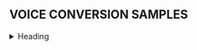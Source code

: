 
## VOICE CONVERSION SAMPLES
<details>
<summary>Heading</summary>
<!--All you need is a blank line-->

    + markdown list 1
        + [An Internal Link](voice_page.md)
        + nested list 2
    + markdown list 2
</details>